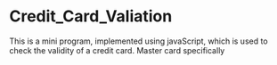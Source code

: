 # Credit_Card_Valiation
This is a mini program, implemented using javaScript, which is used to check the validity of a credit card. Master card specifically
